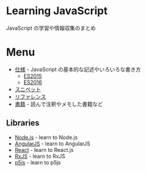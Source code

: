 # Learning JavaScript
JavaScript の学習や情報収集のまとめ

# Menu

- [仕様](Specification/) - JavaScript の基本的な記述やいろいろな書き方
  - [ES2015](Specification/es2015/README.md)
  - [ES2016](Specification/es2016/README.md)
- [スニペット](Snippets/)
- [リファレンス](References/)
- [書籍](Books/) - 読んで注釈やメモした書籍など


## Libraries

- [Node.js](Libraries/Node/) - learn to Node.js
- [AngularJS](Libraries/AngularJS/) - learn to AngularJS
- [React](Libraries/React/) - learn to React.js
- [RxJS](Libraries/RxJS/) - learn to RxJS
- [p5js](Books/978-4-87783-381-7) - learn to p5js
